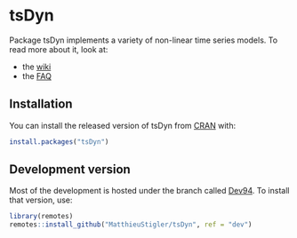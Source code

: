 
<!-- README.md is generated from README.Rmd. Please edit that file -->

# tsDyn

Package tsDyn implements a variety of non-linear time series models. To
read more about it, look at:

-   the [wiki](https://github.com/MatthieuStigler/tsDyn/wiki)
-   the [FAQ](https://github.com/MatthieuStigler/tsDyn/wiki/FAQ)

## Installation

You can install the released version of tsDyn from
[CRAN](https://CRAN.R-project.org) with:

``` r
install.packages("tsDyn")
```

## Development version

Most of the development is hosted under the branch called
[Dev94](https://github.com/MatthieuStigler/tree/Dev94). To install
that version, use:

``` r
library(remotes)
remotes::install_github("MatthieuStigler/tsDyn", ref = "dev")
```
